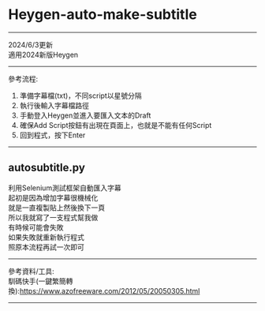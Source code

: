 # Heygen-auto-make-subtitle  
* * *
2024/6/3更新  
適用2024新版Heygen
* * *
參考流程:  
1. 準備字幕檔(txt)，不同script以星號分隔 
2. 執行後輸入字幕檔路徑  
3. 手動登入Heygen並進入要匯入文本的Draft  
4. 確保Add Script按鈕有出現在頁面上，也就是不能有任何Script  
5. 回到程式，按下Enter    
* * *
## **autosubtitle.py**  
利用Selenium測試框架自動匯入字幕  
起初是因為增加字幕很機械化  
就是一直複製貼上然後換下一頁  
所以我就寫了一支程式幫我做  
有時候可能會失敗  
如果失敗就重新執行程式  
照原本流程再試一次即可
* * *
參考資料/工具:  
馴碼快手(一鍵繁簡轉換):https://www.azofreeware.com/2012/05/20050305.html  
* * *
